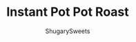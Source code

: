 ---
layout: ../../layouts/MarkdownPostLayout.astro
title: Instant Pot Pot Roast
author: ShugarySweets
pubDate: 2019-09-27
description: "This easy Instant Pot Pot Roast recipe is fork tender, with a delicious, savory gravy and served with potatoes and carrots. It&#x27;s the comfort food you have been craving!"
image_url: https://www.shugarysweets.com/wp-content/uploads/2019/09/instant-pot-pot-roast-3.jpg
tags: ["Main Dish","American"]
calories: 815
protein: 62
carbohydrates: 52
fats: 40
fiber: 7
ingredients: ["2 Tablespoons olive oil","3 pounds beef chuck roast","salt and pepper, to taste","1 medium yellow onion, diced","1 1/2 cups beef broth","1 Tablespoon tomato paste","1 teaspoon worcestershire sauce","1/4 cup dijon mustard","1 packet dry onion soup mix","6 medium red potatoes, quartered","16 ounce baby carrots","1/4 cup cornstarch","3 Tablespoons cold water","parsley, for garnish"]
serves: 6
time: "1 hour 40 minutes"
prepTime: "10 minutes"
instructions: ["Select \"SAUTE\" on instant pot to preheat the pressure cooker. Season pot roast with salt and pepper. Add olive oil to bottom of the pot and cook roast 5 minutes per side, to brown. Remove roast to a plate. Set aside.","Add onion to the pot and continue to saute for about 3 minutes, until softened, scraping up the bits of browned meat from the bottom of the pan. ","Stir in beef broth, tomato paste, and worcestershire sauce. To the top of the roast, spread dijon mustard and onion soup mix. Using a fork make a paste. Add roast to the pressure cooker.","Lock the lid in place, select high pressure, and cook for 75 minutes.","Once the cook time ends, allow the pressure cooker to naturally release pressure for 15 minutes, then do a quick release. When the valve drops, open the lid and remove the roast to a cutting board, cover with foil.","Add your carrots and potatoes to the pressure cooker liquid that remains in the Instant Pot. Secure the lid and cook on high pressure for 3 minutes. ","When the time ends, use a quick release and remove vegetables to serving platter.","In a small bowl, whisk cornstarch with water. Turn pressure cooker to saute and whisk in the cornstarch mixture. Bring to a boil, while continuously whisking the gravy.","This will take about 3-5 minutes for the gravy to boil and thicken to desired thickness. Turn off pressure cooker.","To serve, shred pot roast with fork and serve with vegetables and gravy. Garnish with fresh parsley. ENJOY."]
nutrition: ["815 calories","52 grams carbohydrates","188 milligrams cholesterol","40 grams fat","7 grams fiber","62 grams protein","15 grams saturated fat","1329 milligrams sodium","8 grams sugar","2 grams trans fat","22 grams unsaturated fat"]
---